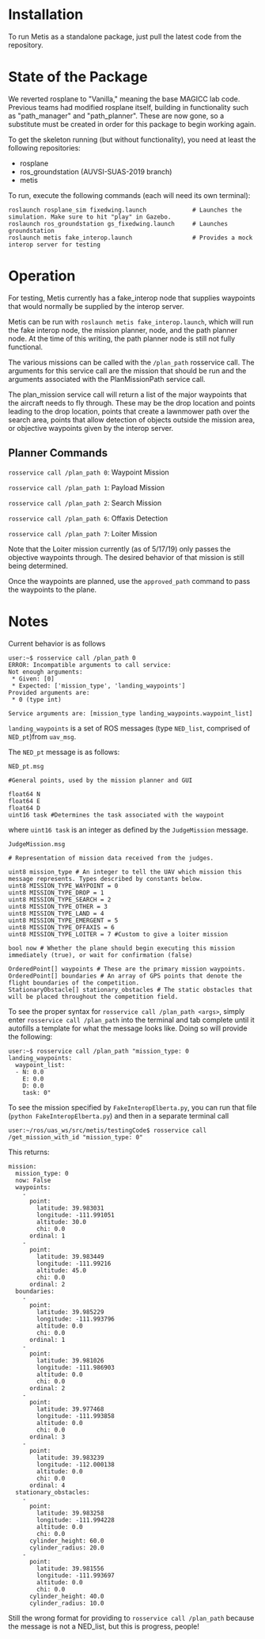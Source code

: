 # Installation

To run Metis as a standalone package, just pull the latest code from the repository.

# State of the Package

We reverted rosplane to "Vanilla," meaning the base MAGICC lab code. Previous teams had  modified rosplane itself, building in functionality such as "path_manager" and "path_planner". These are now gone, so a substitute must be created in order for this package to begin working again.

To get the skeleton running (but without functionality), you need at least the following repositories:

- rosplane
- ros_groundstation (AUVSI-SUAS-2019 branch)
- metis

To run, execute the following commands (each will need its own terminal):

```
roslaunch rosplane_sim fixedwing.launch             # Launches the simulation. Make sure to hit "play" in Gazebo.
roslaunch ros_groundstation gs_fixedwing.launch     # Launches groundstation
roslaunch metis fake_interop.launch                 # Provides a mock interop server for testing
```

# Operation

For testing, Metis currently has a fake_interop node that supplies waypoints that would normally be supplied by the interop server. 

Metis can be run with `roslaunch metis fake_interop.launch`, which will run the fake interop node, the mission planner, node, and the path planner node. At the time of this writing, the path planner node is still not fully functional.

The various missions can be called with the `/plan_path` rosservice call. The arguments for this service call are the mission that should be run and the arguments associated with the PlanMissionPath service call. 

The plan_mission service call will return a list of the major waypoints that the aircraft needs to fly through. These may be the drop location and points leading to the drop location, points that create a lawnmower path over the search area, points that allow detection of objects outside the mission area, or objective waypoints given by the interop server.

## Planner Commands

`rosservice call /plan_path 0`: Waypoint Mission

`rosservice call /plan_path 1`: Payload Mission

`rosservice call /plan_path 2`: Search Mission

`rosservice call /plan_path 6`: Offaxis Detection

`rosservice call /plan_path 7`: Loiter Mission

Note that the Loiter mission currently (as of 5/17/19) only passes the objective waypoints through. The desired behavior of that mission is still being determined.

Once the waypoints are planned, use the ```approved_path``` command to pass the waypoints to the plane.

# Notes

Current behavior is as follows
```
user:~$ rosservice call /plan_path 0
ERROR: Incompatible arguments to call service:
Not enough arguments:
 * Given: [0]
 * Expected: ['mission_type', 'landing_waypoints']
Provided arguments are:
 * 0 (type int)

Service arguments are: [mission_type landing_waypoints.waypoint_list]
```

`landing_waypoints` is a set of ROS messages (type `NED_list`, comprised of `NED_pt`)from `uav_msg`.

The `NED_pt` message is as follows:

`NED_pt.msg`
```
#General points, used by the mission planner and GUI

float64 N
float64 E
float64 D
uint16 task #Determines the task associated with the waypoint
```

where `uint16 task` is an integer as defined by the `JudgeMission` message.

`JudgeMission.msg`
```
# Representation of mission data received from the judges.

uint8 mission_type # An integer to tell the UAV which mission this message represents. Types described by constants below.
uint8 MISSION_TYPE_WAYPOINT = 0
uint8 MISSION_TYPE_DROP = 1
uint8 MISSION_TYPE_SEARCH = 2
uint8 MISSION_TYPE_OTHER = 3
uint8 MISSION_TYPE_LAND = 4
uint8 MISSION_TYPE_EMERGENT = 5
uint8 MISSION_TYPE_OFFAXIS = 6
uint8 MISSION_TYPE_LOITER = 7 #Custom to give a loiter mission

bool now # Whether the plane should begin executing this mission immediately (true), or wait for confirmation (false)

OrderedPoint[] waypoints # These are the primary mission waypoints.
OrderedPoint[] boundaries # An array of GPS points that denote the flight boundaries of the competition.
StationaryObstacle[] stationary_obstacles # The static obstacles that will be placed throughout the competition field.
```

To see the proper syntax for `rosservice call /plan_path <args>`, simply enter `rosservice call /plan_path` into the terminal and tab complete until it autofills a template for what the message looks like. Doing so will provide the following:

```
user:~$ rosservice call /plan_path "mission_type: 0
landing_waypoints:
  waypoint_list:
  - N: 0.0
    E: 0.0
    D: 0.0
    task: 0" 
```

To see the mission specified by `FakeInteropElberta.py`, you can run that file (`python FakeInteropElberta.py`) and then in a separate terminal call 

```
user:~/ros/uas_ws/src/metis/testingCode$ rosservice call /get_mission_with_id "mission_type: 0" 
```
This returns:
```
mission: 
  mission_type: 0
  now: False
  waypoints: 
    - 
      point: 
        latitude: 39.983031
        longitude: -111.991051
        altitude: 30.0
        chi: 0.0
      ordinal: 1
    - 
      point: 
        latitude: 39.983449
        longitude: -111.99216
        altitude: 45.0
        chi: 0.0
      ordinal: 2
  boundaries: 
    - 
      point: 
        latitude: 39.985229
        longitude: -111.993796
        altitude: 0.0
        chi: 0.0
      ordinal: 1
    - 
      point: 
        latitude: 39.981026
        longitude: -111.986903
        altitude: 0.0
        chi: 0.0
      ordinal: 2
    - 
      point: 
        latitude: 39.977468
        longitude: -111.993858
        altitude: 0.0
        chi: 0.0
      ordinal: 3
    - 
      point: 
        latitude: 39.983239
        longitude: -112.000138
        altitude: 0.0
        chi: 0.0
      ordinal: 4
  stationary_obstacles: 
    - 
      point: 
        latitude: 39.983258
        longitude: -111.994228
        altitude: 0.0
        chi: 0.0
      cylinder_height: 60.0
      cylinder_radius: 20.0
    - 
      point: 
        latitude: 39.981556
        longitude: -111.993697
        altitude: 0.0
        chi: 0.0
      cylinder_height: 40.0
      cylinder_radius: 10.0
```

Still the wrong format for providing to `rosservice call /plan_path` because the message is not a NED_list, but this is progress, people!
